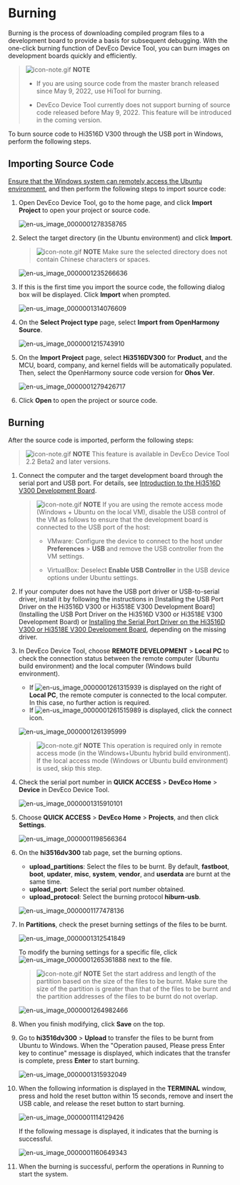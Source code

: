 # Burning


Burning is the process of downloading compiled program files to a development board to provide a basis for subsequent debugging. With the one-click burning function of DevEco Device Tool, you can burn images on development boards quickly and efficiently.


> ![icon-note.gif](../public_sys-resources/icon-note.gif) **NOTE**
> - If you are using source code from the master branch released since May 9, 2022, use HiTool for burning.
> 
> - DevEco Device Tool currently does not support burning of source code released before May 9, 2022. This feature will be introduced in the coming version.


To burn source code to Hi3516D V300 through the USB port in Windows, perform the following steps.


## Importing Source Code

[Ensure that the Windows system can remotely access the Ubuntu environment](../quick-start/quickstart-standard-env-setup.md), and then perform the following steps to import source code:

1. Open DevEco Device Tool, go to the home page, and click **Import Project** to open your project or source code.

   ![en-us_image_0000001278358765](figures/en-us_image_0000001278358765.png)

2. Select the target directory (in the Ubuntu environment) and click **Import**.
   > ![icon-note.gif](../public_sys-resources/icon-note.gif) **NOTE**
   > Make sure the selected directory does not contain Chinese characters or spaces.

   ![en-us_image_0000001235266636](figures/en-us_image_0000001235266636.png)

3. If this is the first time you import the source code, the following dialog box will be displayed. Click **Import** when prompted.

   ![en-us_image_0000001314076609](figures/en-us_image_0000001314076609.png)

4. On the **Select Project type** page, select **Import from OpenHarmony Source**.

   ![en-us_image_0000001215743910](figures/en-us_image_0000001215743910.png)

5. On the **Import Project** page, select **Hi3516DV300** for **Product**, and the MCU, board, company, and kernel fields will be automatically populated. Then, select the OpenHarmony source code version for **Ohos Ver**.

   ![en-us_image_0000001279426717](figures/en-us_image_0000001279426717.png)

6. Click **Open** to open the project or source code.


## Burning

After the source code is imported, perform the following steps:

> ![icon-note.gif](../public_sys-resources/icon-note.gif) **NOTE**
> This feature is available in DevEco Device Tool 2.2 Beta2 and later versions.

1. Connect the computer and the target development board through the serial port and USB port. For details, see [Introduction to the Hi3516D V300 Development Board](https://gitee.com/openharmony/docs/blob/master/en/device-dev/quick-start/quickstart-lite-introduction-hi3516.md).
   > ![icon-note.gif](../public_sys-resources/icon-note.gif) **NOTE**
   > If you are using the remote access mode (Windows + Ubuntu on the local VM), disable the USB control of the VM as follows to ensure that the development board is connected to the USB port of the host:
   > 
   > - VMware: Configure the device to connect to the host under **Preferences** > **USB** and remove the USB controller from the VM settings.
   > 
   > - VirtualBox: Deselect **Enable USB Controller** in the USB device options under Ubuntu settings.

2. If your computer does not have the USB port driver or USB-to-serial driver, install it by following the instructions in [Installing the USB Port Driver on the Hi3516D V300 or Hi3518E V300 Development Board](Installing the USB Port Driver on the Hi3516D V300 or Hi3518E V300 Development Board) or [Installing the Serial Port Driver on the Hi3516D V300 or Hi3518E V300 Development Board](https://device.harmonyos.com/en/docs/documentation/guide/hi3516_hi3518-drivers-0000001050743695), depending on the missing driver.

3. In DevEco Device Tool, choose **REMOTE DEVELOPMENT** > **Local PC** to check the connection status between the remote computer (Ubuntu build environment) and the local computer (Windows build environment).
   - If ![en-us_image_0000001261315939](figures/en-us_image_0000001261315939.png) is displayed on the right of **Local PC**, the remote computer is connected to the local computer. In this case, no further action is required.
   - If ![en-us_image_0000001261515989](figures/en-us_image_0000001261515989.png) is displayed, click the connect icon.

   ![en-us_image_0000001261395999](figures/en-us_image_0000001261395999.png)

   > ![icon-note.gif](../public_sys-resources/icon-note.gif) **NOTE**
   > This operation is required only in remote access mode (in the Windows+Ubuntu hybrid build environment). If the local access mode (Windows or Ubuntu build environment) is used, skip this step.

4. Check the serial port number in **QUICK ACCESS** > **DevEco Home** > **Device** in DevEco Device Tool.

   ![en-us_image_0000001315910101](figures/en-us_image_0000001315910101.png)

5. Choose **QUICK ACCESS** > **DevEco Home** > **Projects**, and then click **Settings**.

   ![en-us_image_0000001198566364](figures/en-us_image_0000001198566364.png)

6. On the **hi3516dv300** tab page, set the burning options.
   - **upload_partitions**: Select the files to be burnt. By default, **fastboot**, **boot**, **updater**, **misc**, **system**, **vendor**, and **userdata** are burnt at the same time.
   - **upload_port**: Select the serial port number obtained.
   - **upload_protocol**: Select the burning protocol **hiburn-usb**.

   ![en-us_image_0000001177478136](figures/en-us_image_0000001177478136.png)

7. In **Partitions**, check the preset burning settings of the files to be burnt.

   ![en-us_image_0000001312541849](figures/en-us_image_0000001312541849.png)

     To modify the burning settings for a specific file, click ![en-us_image_0000001265361888](figures/en-us_image_0000001265361888.png) next to the file.
   > ![icon-note.gif](../public_sys-resources/icon-note.gif) **NOTE**
   > Set the start address and length of the partition based on the size of the files to be burnt. Make sure the size of the partition is greater than that of the files to be burnt and the partition addresses of the files to be burnt do not overlap.

   ![en-us_image_0000001264982466](figures/en-us_image_0000001264982466.png)

8. When you finish modifying, click **Save** on the top.

9. Go to **hi3516dv300** > **Upload** to transfer the files to be burnt from Ubuntu to Windows. When the "Operation paused, Please press Enter key to continue" message is displayed, which indicates that the transfer is complete, press **Enter** to start burning.

   ![en-us_image_0000001315932049](figures/en-us_image_0000001315932049.png)

10. When the following information is displayed in the **TERMINAL** window, press and hold the reset button within 15 seconds, remove and insert the USB cable, and release the reset button to start burning.

    ![en-us_image_0000001114129426](figures/en-us_image_0000001114129426.png)

    If the following message is displayed, it indicates that the burning is successful.

    ![en-us_image_0000001160649343](figures/en-us_image_0000001160649343.png)

11. When the burning is successful, perform the operations in Running to start the system.
